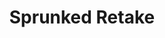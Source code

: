 ---
slug: sprunked-retake-1988
title: Sprunked Retake
description: "Sprunked Retake is an exciting online game. Play for free directly in your browser!"
icon: /images/popular_mods/Sprunked Retake.png
url: https://wowtbc.net/sprunkin/sprunked-retake/index.html
previewImage: /images/popular_mods/Sprunked Retake.png
type: popular mods

# SEO配置
seo:
  title: "Sprunked Retake - Play Free Online Game | Fun Browser Games"
  description: "Sprunked Retake - Play this fun online game for free in your browser. No download required!"
  ogImage: "/images/popular_mods/Sprunked Retake.png"
  keywords: "sprunked-retake-1988, online game, browser game, free game, popular mods game, play online"

videoUrls:
  - https://www.youtube.com/embed/example1
  - https://www.youtube.com/embed/example2

whyPlay:
  title: "Why Play Sprunked Retake?"
  items:
    - "Immersive Gameplay: Sprunked Retake offers an engaging and immersive gaming experience that will keep you entertained for hours"
    - "Challenging Levels: Test your skills with increasingly difficult challenges and obstacles"
    - "Beautiful Graphics: Enjoy stunning visuals and smooth animations that bring the game world to life"
    - "Regular Updates: New content and features are added regularly to keep the game fresh and exciting"
    - "Free to Play: Experience all the fun without spending a penny"
    - "Community Features: Connect with other players, share strategies, and compete for high scores"
    - "Cross-Platform: Play on any device with a web browser, no downloads required"

features:
  title: "Key Features of Sprunked Retake"
  image: "/images/popular_mods/Sprunked Retake.png"
  items:
    - "Intuitive Controls: Easy to learn controls make Sprunked Retake accessible for players of all skill levels"
    - "Multiple Game Modes: Enjoy various gameplay options that provide different challenges and experiences"
    - "Character Customization: Personalize your gaming experience with unique characters and items"
    - "Achievement System: Complete special tasks to earn rewards and recognition"
    - "Leaderboards: Compete with players worldwide and see who can achieve the highest scores"

characteristics:
  title: "Game Characteristics"
  image: "/images/popular_mods/Sprunked Retake.png"
  items:
    - "Genre: Popular mods game with elements of strategy and skill"
    - "Difficulty: Suitable for both casual gamers and those seeking a challenge"
    - "Play Time: Quick sessions or extended gameplay, depending on your preference"
    - "Art Style: Vibrant and engaging visuals that enhance the gaming experience"
    - "Sound Design: Immersive audio that complements the gameplay perfectly"

info: "Sprunked Retake is an exciting online game that offers players a unique and engaging gaming experience. With its intuitive controls, stunning visuals, and challenging gameplay, Sprunked Retake provides hours of entertainment for players of all ages and skill levels. Whether you're looking for a quick gaming session during a break or an extended play session, Sprunked Retake delivers an immersive experience that will keep you coming back for more. The game features multiple levels of increasing difficulty, ensuring that players are constantly challenged as they progress. With regular updates adding new content and features, Sprunked Retake remains fresh and exciting, providing endless entertainment options for its growing community of players."

howToPlayIntro: "Welcome to Sprunked Retake! This guide will walk you through the basics and help you master the game. Whether you're a beginner or looking to improve your skills, these tips and instructions will enhance your gaming experience."

howToPlaySteps:
  - title: "Getting Started"
    description: "Begin your Sprunked Retake adventure by familiarizing yourself with the controls. Use your keyboard or mouse to navigate through the game interface. The tutorial will guide you through the basic mechanics and help you understand the objectives."
  - title: "Understanding the Objectives"
    description: "In Sprunked Retake, your main goal is to progress through levels by completing specific objectives. Each level presents unique challenges that require different strategies and approaches."
  - title: "Mastering the Controls"
    description: "Practice using the controls to improve your precision and reaction time. Sprunked Retake requires quick reflexes and strategic thinking to overcome obstacles and defeat opponents."
  - title: "Utilizing Power-ups"
    description: "Collect power-ups throughout the game to enhance your abilities and overcome difficult challenges. Each power-up offers unique advantages that can be crucial for success."
  - title: "Developing Strategies"
    description: "As you progress in Sprunked Retake, develop effective strategies for different scenarios. Analyze patterns, anticipate challenges, and adapt your approach to maximize your performance."

faq:
  title: "Frequently Asked Questions about Sprunked Retake"
  items:
    - question: "Is Sprunked Retake free to play?"
      answer: "Yes, Sprunked Retake is completely free to play directly in your web browser. No downloads or purchases are required to enjoy the full game experience."
    - question: "Can I play Sprunked Retake on mobile devices?"
      answer: "Yes, Sprunked Retake is optimized for both desktop and mobile play. You can enjoy the game on any device with a web browser and internet connection."
    - question: "Are there any in-game purchases?"
      answer: "While Sprunked Retake is free to play, there may be optional in-game purchases available for cosmetic items or additional features that don't affect core gameplay."
    - question: "How often is Sprunked Retake updated?"
      answer: "The developers regularly update Sprunked Retake with new content, features, and improvements based on player feedback and game performance."
    - question: "Can I play Sprunked Retake offline?"
      answer: "Currently, Sprunked Retake requires an internet connection to play as it's a browser-based online game."
    - question: "Is Sprunked Retake suitable for children?"
      answer: "Yes, Sprunked Retake is designed to be family-friendly and suitable for players of all ages."
    - question: "How do I report bugs or issues?"
      answer: "If you encounter any problems while playing Sprunked Retake, you can report them through the game's support page or contact the developers directly through their website."
    - question: "Still Have Questions?"
      answer: "If you have additional questions about Sprunked Retake that aren't covered in this FAQ, please visit our support center or contact our customer service team for assistance."
---